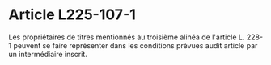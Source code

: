 # Article L225-107-1

Les propriétaires de titres mentionnés au troisième alinéa de l'article L. 228-1 peuvent se faire représenter dans les conditions prévues audit article par un intermédiaire inscrit.
